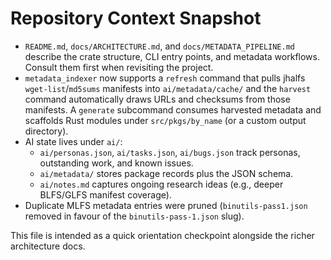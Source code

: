 # Repository Context Snapshot

- `README.md`, `docs/ARCHITECTURE.md`, and `docs/METADATA_PIPELINE.md` describe
  the crate structure, CLI entry points, and metadata workflows. Consult them
  first when revisiting the project.
- `metadata_indexer` now supports a `refresh` command that pulls jhalfs
  `wget-list`/`md5sums` manifests into `ai/metadata/cache/` and the `harvest`
  command automatically draws URLs and checksums from those manifests. A
  `generate` subcommand consumes harvested metadata and scaffolds Rust modules
  under `src/pkgs/by_name` (or a custom output directory).
- AI state lives under `ai/`:
  - `ai/personas.json`, `ai/tasks.json`, `ai/bugs.json` track personas,
    outstanding work, and known issues.
  - `ai/metadata/` stores package records plus the JSON schema.
  - `ai/notes.md` captures ongoing research ideas (e.g., deeper BLFS/GLFS
    manifest coverage).
- Duplicate MLFS metadata entries were pruned (`binutils-pass1.json` removed in
  favour of the `binutils-pass-1.json` slug).

This file is intended as a quick orientation checkpoint alongside the richer
architecture docs.
